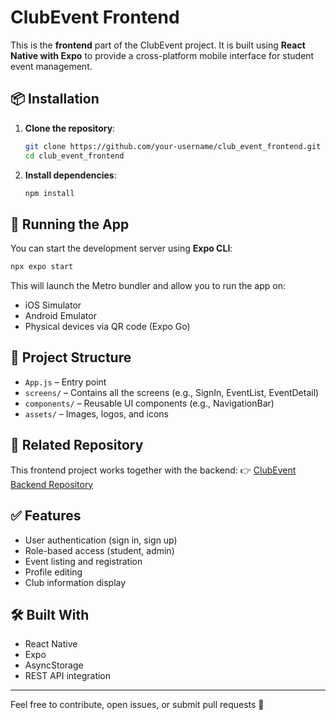 # ClubEvent Frontend

This is the **frontend** part of the ClubEvent project. It is built using **React Native with Expo** to provide a cross-platform mobile interface for student event management.

## 📦 Installation

1. **Clone the repository**:
   ```bash
   git clone https://github.com/your-username/club_event_frontend.git
   cd club_event_frontend
   ```

2. **Install dependencies**:
   ```bash
   npm install
   ```

## 🚀 Running the App

You can start the development server using **Expo CLI**:

```bash
npx expo start
```

This will launch the Metro bundler and allow you to run the app on:
- iOS Simulator
- Android Emulator
- Physical devices via QR code (Expo Go)

## 📁 Project Structure

- `App.js` – Entry point
- `screens/` – Contains all the screens (e.g., SignIn, EventList, EventDetail)
- `components/` – Reusable UI components (e.g., NavigationBar)
- `assets/` – Images, logos, and icons

## 🔗 Related Repository

This frontend project works together with the backend:
👉 [ClubEvent Backend Repository](https://github.com/6igsm0ke/club__event_backend)

## ✅ Features

- User authentication (sign in, sign up)
- Role-based access (student, admin)
- Event listing and registration
- Profile editing
- Club information display

## 🛠️ Built With

- React Native
- Expo
- AsyncStorage
- REST API integration

---

Feel free to contribute, open issues, or submit pull requests 🚀

